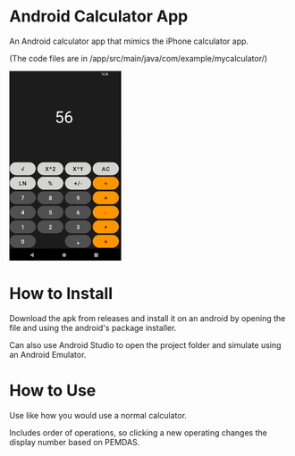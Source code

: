 # Android Calculator App

An Android calculator app that mimics the iPhone calculator app.

(The code files are in /app/src/main/java/com/example/mycalculator/)

<img src="images/main.PNG" width="200">

# How to Install

Download the apk from releases and install it on an android by opening the file and using the android's package installer.

Can also use Android Studio to open the project folder and simulate using an Android Emulator.

# How to Use

Use like how you would use a normal calculator.

Includes order of operations, so clicking a new operating changes the display number based on PEMDAS.
